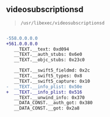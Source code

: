 ## videosubscriptionsd

> `/usr/libexec/videosubscriptionsd`

```diff

-558.0.0.0.0
+561.0.0.0.0
   __TEXT.__text: 0xd094
   __TEXT.__auth_stubs: 0x6e0
   __TEXT.__objc_stubs: 0x23c0

   __TEXT.__swift5_fieldmd: 0x2c
   __TEXT.__swift5_types: 0x8
   __TEXT.__swift5_capture: 0x10
-  __TEXT.__info_plist: 0x50e
+  __TEXT.__info_plist: 0x516
   __TEXT.__unwind_info: 0x370
   __DATA_CONST.__auth_got: 0x380
   __DATA_CONST.__got: 0x2a8

```
